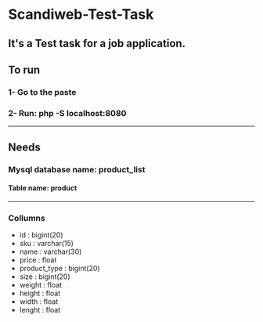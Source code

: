 # Scandiweb-Test-Task

It's a Test task for a job application. 
--------------------------------------------------
## To run
### 1- Go to the paste
### 2- Run: php -S localhost:8080
--------------------------------------------------
## Needs

### Mysql database name: product_list
#### Table name: product
--------------------------------------------------
### Collumns
- id : bigint(20)	
- sku : varchar(15)	
- name : varchar(30)	
- price : float
- product_type : bigint(20)	
- size : bigint(20)	
- weight : float
- height : float
- width : float
- lenght : float
